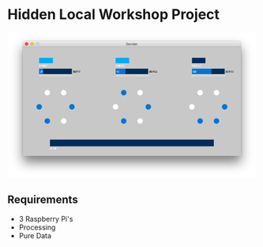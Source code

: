 # Hidden Local Workshop Project

![Sender UI](sender.png)

## Requirements

- 3 Raspberry Pi's
- Processing
- Pure Data
